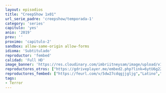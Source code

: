 ```yaml
---
layout: episodios
title: "CreepShow 1x01"
url_serie_padre: 'creepshow/temporada-1'
category: 'series'
capitulo: 'yes'
anio: '2019'
prev: ''
proximo: 'capitulo-2'
sandbox: allow-same-origin allow-forms
idioma: 'Subtitulado'
reproductor: 'fembed'
calidad: 'Full HD'
image_banner: 'https://res.cloudinary.com/imbriitneysam/image/upload/v1546545022/reason1-banner-min.jpg'
reproductores_otros: ["https://gdriveplayer.me/embed2.php?link=6ytU6g22OkVV1Xu64M8lLQdNbZ2RZLqz74sTmvjVk2uUkZPeLJLyAq8ynLvpLiyixdiieeKgnK17NZWyUEIMK2m8LnL5UaC2ML%252BFeFDPkzH2rEQLGFYPONZgBTebaNIq2geA0qSzBSJrQUU5a7t6ZHyyJO767z7%252FRf23qrIn2TXDDM82E0xjoHBdhsOwja2tXEWZG5KAzrHoSWVMvsjOXz","Latino","https://gdriveplayer.me/embed2.php?link=IpoMn7i30599%252ByFl%252FAmkUQjP8MFQlS8Sb57dpXtZjnR3gj%252BL0RMH0nuEcYksTc%252F%252BP5vlzLJQFS66A7cPdVQCdFSWPhM2sa7dPiz2rxDRSwEl0%252FT8UphDEo0rbNJOuLKDRaqKBuJ26qtD15%252F7%252BPjVBZUj%252FjFIxXP%252F5bnpsE1fD%252BezhAHVnuSM6JID%252BTRK5uP9pJwh2%252BizJFg6NGel79lXVr","Latino","https://api.cuevana3.io/stream/index.php?file=ek5lbm9xYWNrS0xYMTZLa2xNbkdvY3ZTb3BtZng4TGp6ZFpobGFMUGtOelcwcUZmbWRIVzRkakVuS0JnbEplcG1KUnNZSlRTMGViVTBxZGdsdEhPb3M2eVpYZWRtY3UrbGNpa1g2YlcwT1hGeXBoZ29OS1ZzdFRTcHFhUzF0cmp5YUNtbDZYTHhnPT0","Latino","https://mstream.press/0e3rj110rgdb","Latino"]
reproductores_fembed: ["https://feurl.com/v/5dw27cdqgjjgljg","Latino","https://feurl.com/v/zg8zlbj-3epr-jx","Latino","https://feurl.com/v/60k-qi0xp-z6d35?hls4=yes","Latino"]
tags:
- Terror
---
```












